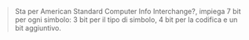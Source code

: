 >Sta per American Standard Computer Info Interchange?, impiega 7 bit per ogni simbolo: 3 bit per il tipo di simbolo, 4 bit per la codifica e un bit aggiuntivo.